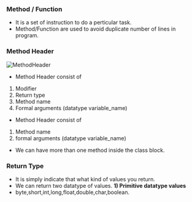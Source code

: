 ### Method / Function 
* It is a set of instruction to do a perticular task.
* Method/Function are used to avoid duplicate number of lines in program.
### Method Header
![MethodHeader]()

* Method Header consist of 
1) Modifier <br>
2) Return type <br>
3) Method name <br>
4) Formal arguments (datatype variable_name) <br>

* Method Header consist of
1) Method name <br>
2) formal arguments (datatype variable_name) <br>

* We can have more than one method inside the class block.

### Return Type
* It is simply indicate that what kind of values you return.
* We can return two datatype of values.
__1) Primitive datatype values__
* byte,short,int,long,float,double,char,boolean.



